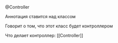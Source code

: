 @Controller

Аннотация ставится над классом

Говорит о том, что этот класс будет контроллером

Что делает контроллер: [[Controller]]